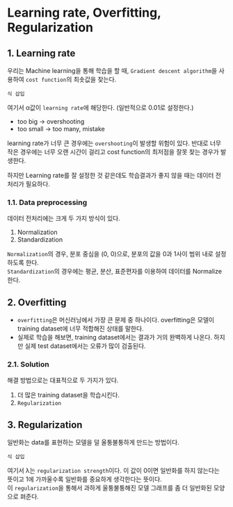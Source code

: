 Learning rate, Overfitting, Regularization
===
## 1. Learning rate
우리는 Machine learning을 통해 학습을 할 때, ```Gradient descent algorithm```을 사용하여 ```cost function```의 최솟값을 찾는다.
```
식 삽입
```
여기서 α값이 ```learning rate```에 해당한다. (일반적으로 0.01로 설정한다.)
* too big -> overshooting
* too small -> too many, mistake

learning rate가 너무 큰 경우에는 ```overshooting```이 발생할 위험이 있다. 반대로 너무 작은 경우에는 너무 오랜 시간이 걸리고 cost function의 최저점을 
잘못 찾는 경우가 발생한다.    

하지만 Learning rate를 잘 설정한 것 같은데도 학습결과가 좋지 않을 때는 데이터 전처리가 필요하다.

### 1.1. Data preprocessing
데이터 전처리에는 크게 두 가지 방식이 있다.
1. Normalization
2. Standardization

```Normalization```의 경우, 분포 중심을 (0, 0)으로, 분포의 값을 0과 1사이 범위 내로 설정하도록 한다.    
```Standardization```의 경우에는 평균, 분산, 표준편자를 이용하여 데이터를 Normalize한다.

## 2. Overfitting
* ```overfitting```은 머신러닝에서 가장 큰 문제 중 하나이다. overfitting은 모델이 training dataset에 너무 적합해진 상태를 말한다.
* 실제로 학습을 해보면, training dataset에서는 결과가 거의 완벽하게 나온다. 하지만 실제 test dataset에서는 오류가 많이 검출된다.

### 2.1. Solution
해결 방법으로는 대표적으로 두 가지가 있다.
1. 더 많은 training dataset을 학습시킨다.
2. ```Regularization```

## 3. Regularization
일반화는 data를 표현하는 모델을 덜 울퉁불퉁하게 만드는 방법이다.
```
식 삽입
```
여기서 λ는 ```regularization strength```이다. 이 값이 0이면 일반화를 하지 않는다는 뜻이고 1에 가까울수록 일반화를 중요하게 생각한다는 뜻이다.    
이 ```regularization```을 통해서 과하게 울퉁불퉁해진 모델 그래프를 좀 더 일반화된 모양으로 펴준다.
